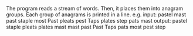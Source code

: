 The program reads a stream of words. Then, it places them into anagram groups. Each group of anagrams is printed in a line.
e.g.
input: 
pastel mast past staple most Past
 pleats pest Taps plates step pats mast
output:
pastel staple pleats plates
mast mast past Past Taps
pats most pest step
